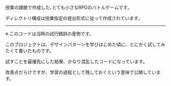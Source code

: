 授業の課題で作成した､とても小さなRPGのバトルゲームです｡

ディレクトリ構成は授業指定の提出形式に従って作成されています｡

----

※ このコードは当時の試行錯誤の産物です。

このプロジェクトは、デザインパターンを学びはじめた頃に、とにかく試してみたくて書いたものです。

試すことを最優先にした結果、かなり混乱したコードになっています。

改善点だらけですが、学習の過程として残しておくという意味で公開しています。
